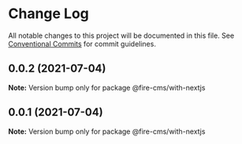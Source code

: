 # Change Log

All notable changes to this project will be documented in this file.
See [Conventional Commits](https://conventionalcommits.org) for commit guidelines.

## 0.0.2 (2021-07-04)

**Note:** Version bump only for package @fire-cms/with-nextjs





## 0.0.1 (2021-07-04)

**Note:** Version bump only for package @fire-cms/with-nextjs

